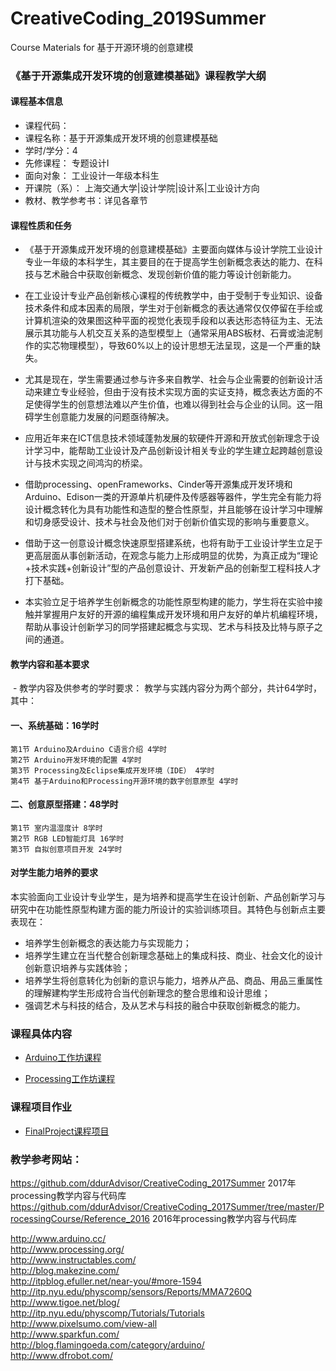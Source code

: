 # CreativeCoding_2019Summer

Course Materials for 基于开源环境的创意建模

### 《基于开源集成开发环境的创意建模基础》课程教学大纲

#### 课程基本信息  

- 课程代码：   
- 课程名称：基于开源集成开发环境的创意建模基础  
- 学时/学分：4  
- 先修课程： 专题设计I  
- 面向对象： 工业设计一年级本科生  
- 开课院（系）： 上海交通大学|设计学院|设计系|工业设计方向  
- 教材、教学参考书：详见各章节

#### 课程性质和任务  

- 《基于开源集成开发环境的创意建模基础》主要面向媒体与设计学院工业设计专业一年级的本科学生，其主要目的在于提高学生创新概念表达的能力、在科技与艺术融合中获取创新概念、发现创新价值的能力等设计创新能力。   

- 在工业设计专业产品创新核心课程的传统教学中，由于受制于专业知识、设备技术条件和成本因素的局限，学生对于创新概念的表达通常仅仅停留在手绘或计算机渲染的效果图这种平面的视觉化表现手段和以表达形态特征为主、无法展示其功能与人机交互关系的造型模型上（通常采用ABS板材、石膏或油泥制作的实芯物理模型），导致60%以上的设计思想无法呈现，这是一个严重的缺失。  

- 尤其是现在，学生需要通过参与许多来自教学、社会与企业需要的创新设计活动来建立专业经验，但由于没有技术实现方面的实证支持，概念表达方面的不足使得学生的创意想法难以产生价值，也难以得到社会与企业的认同。这一阻碍学生创意能力发展的问题亟待解决。  

- 应用近年来在ICT信息技术领域蓬勃发展的软硬件开源和开放式创新理念于设计学习中，能帮助工业设计及产品创新设计相关专业的学生建立起跨越创意设计与技术实现之间鸿沟的桥梁。  

- 借助processing、openFrameworks、Cinder等开源集成开发环境和Arduino、Edison一类的开源单片机硬件及传感器等器件，学生完全有能力将设计概念转化为具有功能性和造型的整合性原型，并且能够在设计学习中理解和切身感受设计、技术与社会及他们对于创新价值实现的影响与重要意义。  

- 借助于这一创意设计概念快速原型搭建系统，也将有助于工业设计学生立足于更高层面从事创新活动，在观念与能力上形成明显的优势，为真正成为“理论+技术实践+创新设计”型的产品创意设计、开发新产品的创新型工程科技人才打下基础。  

- 本实验立足于培养学生创新概念的功能性原型构建的能力，学生将在实验中接触并掌握用户友好的开源的编程集成开发环境和用户友好的单片机编程环境，帮助从事设计创新学习的同学搭建起概念与实现、艺术与科技及比特与原子之间的通道。  

#### 教学内容和基本要求
  - 教学内容及供参考的学时要求：
    教学与实践内容分为两个部分，共计64学时，其中：
    
####  一、系统基础：16学时  
    第1节 Arduino及Arduino C语言介绍 4学时  
    第2节 Arduino开发环境的配置 4学时  
    第3节 Processing及Eclipse集成开发环境（IDE） 4学时  
    第4节 基于Arduino和Processing开源环境的数字创意原型 4学时  
    
#### 二、创意原型搭建：48学时  
    第1节 室内温湿度计 8学时  
    第2节 RGB LED智能灯具 16学时  
    第3节 自拟创意项目开发 24学时  

#### 对学生能力培养的要求

  本实验面向工业设计专业学生，是为培养和提高学生在设计创新、产品创新学习与研究中在功能性原型构建方面的能力所设计的实验训练项目。其特色与创新点主要表现在：
- 培养学生创新概念的表达能力与实现能力；
- 培养学生建立在当代整合创新理念基础上的集成科技、商业、社会文化的设计创新意识培养与实践体验；
- 培养学生将创意转化为创新的意识与能力，培养从产品、商品、用品三重属性的理解建构学生形成符合当代创新理念的整合思维和设计思维；
- 强调艺术与科技的结合，及从艺术与科技的融合中获取创新概念的能力。


### 课程具体内容

- [Arduino工作坊课程](https://github.com/ddurAdvisor/CreativeCoding_2017Summer/tree/master/ArduinoCourse)

- [Processing工作坊课程](https://github.com/ddurAdvisor/CreativeCoding_2017Summer/tree/master/ProcessingCourse)

### 课程项目作业

- [FinalProject课程项目](https://github.com/ddurAdvisor/CreativeCoding_2017Summer/tree/master/FinalProject)

### 教学参考网站：  
https://github.com/ddurAdvisor/CreativeCoding_2017Summer 2017年processing教学内容与代码库  
https://github.com/ddurAdvisor/CreativeCoding_2017Summer/tree/master/ProcessingCourse/Reference_2016 2016年processing教学内容与代码库  

http://www.arduino.cc/  
http://www.processing.org/  
http://www.instructables.com/  
http://blog.makezine.com/  
http://itpblog.efuller.net/near-you/#more-1594  
http://itp.nyu.edu/physcomp/sensors/Reports/MMA7260Q  
http://www.tigoe.net/blog/  
http://itp.nyu.edu/physcomp/Tutorials/Tutorials  
http://www.pixelsumo.com/view-all  
http://www.sparkfun.com/  
http://blog.flamingoeda.com/category/arduino/  
http://www.dfrobot.com/  



